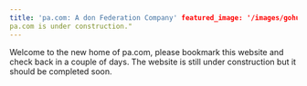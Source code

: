 ```yaml
---
title: 'pa.com: A don Federation Company' featured_image: '/images/gohugo-default-sample-hero-image.jpg' description: "
pa.com is under construction."
---
```


Welcome to the new home of pa.com, please bookmark this website and check back in a couple of days. The website is still
under construction but it should be completed soon.
